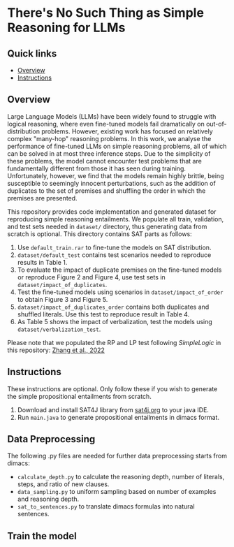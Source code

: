 # There's No Such Thing as Simple Reasoning for LLMs

## Quick links
* [Overview](#Overview)
* [Instructions](#Instructions)

## Overview
Large Language Models (LLMs) have been widely found to struggle with logical reasoning, where even fine-tuned models fail dramatically on out-of-distribution problems. However, existing work has focused on relatively complex "many-hop" reasoning problems. In this work, we analyse the performance of fine-tuned LLMs on simple reasoning problems, all of which can be solved in at most three inference steps. Due to the simplicity of these problems, the model cannot encounter test problems that are fundamentally different from those it has seen during training. Unfortunately, however, we find that the models remain highly brittle, being susceptible to seemingly innocent perturbations, such as the addition of duplicates to the set of premises and shuffling the order in which the premises are presented.

This repository provides code implementation and generated dataset for reproducing simple reasoning entailments. We populate all train, validation, and test sets needed in `dataset/` directory, thus generating data from scratch is optional. This directory contains SAT parts as follows:
1. Use `default_train.rar` to fine-tune the models on SAT distribution.
2. `dataset/default_test` contains test scenarios needed to reproduce results in Table 1.
3. To evaluate the impact of duplicate premises on the fine-tuned models or reproduce Figure 2 and Figure 4, use test sets in `dataset/impact_of_duplicates`.
4. Test the fine-tuned models using scenarios in `dataset/impact_of_order` to obtain Figure 3 and Figure 5.
5. `dataset/impact_of_duplicates_order` contains both duplicates and shuffled literals. Use this test to reproduce result in Table 4.
6. As Table 5 shows the impact of verbalization, test the models using `dataset/verbalization_test`.

Please note that we populated the RP and LP test following _SimpleLogic_ in this repository: [Zhang et al., 2022](https://github.com/joshuacnf/paradox-learning2reason)

## Instructions
These instructions are optional. Only follow these if you wish to generate the simple propositional entailments from scratch.
1. Download and install SAT4J library from [sat4j.org](https://www.sat4j.org/) to your java IDE.
2. Run `main.java` to generate propositional entailments in dimacs format.   
   
## Data Preprocessing
The following .py files are needed for further data preprocessing starts from dimacs:
* `calculate_depth.py` to calculate the reasoning depth, number of literals, steps, and ratio of new clauses.
* `data_sampling.py` to uniform sampling based on number of examples and reasoning depth.
* `sat_to_sentences.py` to translate dimacs formulas into natural sentences.

## Train the model
